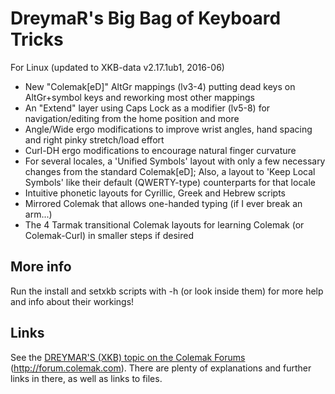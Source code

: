 DreymaR's Big Bag of Keyboard Tricks
====================================

For Linux (updated to XKB-data v2.17.1ub1, 2016-06)

* New "Colemak[eD]" AltGr mappings (lv3-4) putting dead keys on AltGr+symbol keys and reworking most other mappings
* An "Extend" layer using Caps Lock as a modifier (lv5-8) for navigation/editing from the home position and more
* Angle/Wide ergo modifications to improve wrist angles, hand spacing and right pinky stretch/load effort
* Curl-DH ergo modifications to encourage natural finger curvature
* For several locales, a 'Unified Symbols' layout with only a few necessary changes from the standard Colemak[eD];
  Also, a layout to 'Keep Local Symbols' like their default (QWERTY-type) counterparts for that locale
* Intuitive phonetic layouts for Cyrillic, Greek and Hebrew scripts
* Mirrored Colemak that allows one-handed typing (if I ever break an arm...)
* The 4 Tarmak transitional Colemak layouts for learning Colemak (or Colemak-Curl) in smaller steps if desired

More info
---------

Run the install and setxkb scripts with -h (or look inside them) for more help and info about their workings!


Links
-----

See the [DREYMAR'S (XKB) topic on the Colemak Forums](http://forum.colemak.com/viewtopic.php?id=1438) (http://forum.colemak.com).
There are plenty of explanations and further links in there, as well as links to files.